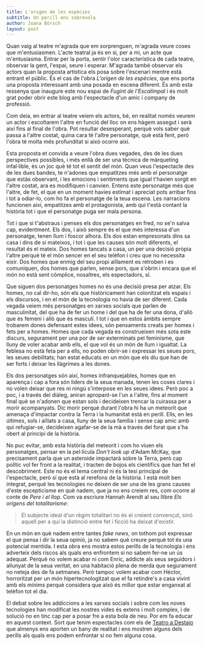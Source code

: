 ```yaml
---
title: L'origen de les espècies
subtitle: Un perill ens sobrevola
author: Joana Börsch
layout: post
---
```


Quan vaig al teatre m'agrada que em sorprenguen, m'agrada veure coses que m'entusiasmen. L'acte teatral ja és en si, per a mi, un acte que m'entusiasma. Entrar per la porta, sentir l'olor característica de cada teatre, observar la gent, l'espai, seure i esperar. M'agrada també observar els actors quan la proposta artística els posa sobre l'escenari mentre està entrant el públic. És el cas de l'obra *L'origen de les espècies*, que ens porta una proposta interessant amb una posada en escena diferent. És amb esta ressenya que inaugure este nou espai de _Fugint de l'Escalímpal_ i és molt grat poder obrir este blog amb l'espectacle d'un amic i company de professió.

Com deia, en entrar al teatre veiem els actors, bé, en realitat només veurem un actor i escoltarem l'altre en funció del lloc on ens hàgem assegut i serà així fins al final de l'obra. Pot resultar desesperant, perquè vols saber què passa a l'altre costat, quina cara té l'altre personatge, què està fent, però l'obra té molta més profunditat si això ocorre així.

Esta proposta et convida a veure l'obra dues vegades, des de les dues perspectives possibles, i més enllà de ser una tècnica de màrqueting infal·lible, és un joc què té tot el sentit del món. Quan veus l'espectacle des de les dues bandes, te n'adones que empatitzes més amb el personatge que estàs observant, i les emocions i sentiments que igual t'havien sorgit en l'altre costat, ara es modifiquen i canvien. Entens este personatge més que l'altre, de fet, el que en un moment havies estimat i apreciat pots arribar fins i tot a odiar-lo, com ho fa el personatge de la teua escena. Les narracions funcionen així, empatitzes amb el protagonista, amb qui t'està contant la història tot i que el personatge puga ser mala persona.

Tot i que si t'abstraus i penses els dos personatges en fred, no se'n salva cap, evidentment. Els dos, i això sempre és el que més interessa d'un personatge, tenen llum i foscor alhora. Els dos estan empresonats dins sa casa i dins de si mateixos, i tot i que les causes són molt diferents, el resultat és el mateix. Dos homes tancats a casa, un per una decisió pròpia l'altre perquè té el món sencer en el seu telèfon i creu que no necessita eixir. Dos homes que enmig del seu propi aïllament es retroben i es comuniquen, dos homes que parlen, sense pors, que s'obrin i encara que el món no està sent còmplice, nosaltres, els espectadors, sí.

Que siguen dos personatges homes no és una decisió presa per atzar. Els homes, no cal dir-ho, són els que històricament han colonitzat els espais i els discursos, i en el món de la tecnologia no havia de ser diferent. Cada vegada veiem més personatges en xarxes socials que parlen de masculinitat, del que ha de fer un home i del que ha de fer una dona, d'allò que és femení i allò que és masculí. I tot i que en estos àmbits sempre trobarem dones defensant estes idees, són pensaments creats per homes i fets per a homes. Homes que cada vegada es construeixen més sota este discurs, segurament per una por de ser exterminats pel feminisme, que lluny de voler acabar amb ells, el que vol és un món de llum i igualtat. La feblesa no està feta per a ells, no poden obrir-se i expressar les seues pors, les seues debilitats; han estat educats en un món que els diu que han de ser forts i deixar les llàgrimes a les dones.

Els dos personatges són així, homes infranquejables, homes que en aparença i cap a fora són líders de la seua manada, tenen les coses clares i no volen deixar que res ni ningú s'interpose en les seues idees. Però poc a poc, i a través del diàleg, aniran apropant-se l'un a l'altre, fins al moment final què se n'adonen que estan sols i decideixen trencar la cuirassa per a morir acompanyats. Dic morir perquè durant l'obra hi ha un meteorit que amenaça d'impactar contra la Terra i la humanitat està en perill. Ells, en les últimes, sols i aïllats a casa, lluny de la seua família i sense cap amic amb qui refugiar-se, decideixen agafar-se de la mà a través del forat que s'ha obert al principi de la història.

No puc evitar, amb esta història del meteorit i com ho viuen els personatges, pensar en la pel·lícula *Don't look up* d'Adam McKay, que precisament parla que un asteroide impactarà sobre la Terra, però cap polític vol fer front a la realitat, i tracten de bojos els científics que han fet el descobriment. Este no és el tema central ni és la tesi principal de l'espectacle, però sí que està al rerefons de la història. I està molt ben integrat, perquè les tecnologies no deixen de ser una de les grans causes d'este escepticisme en què nadem, que ja no ens creiem res, com ocorre al conte de *Pere i el llop*. Com va escriure Hannah Arendt al seu llibre *Els origens del totalitarisme*:

> El subjecte ideal d'un règim totalitari no és el creient convençut, sinó aquell per a qui la distinció entre fet i ficció ha deixat d'existir.

En un món en què nadem entre tantes _fake news_, on tothom pot expressar el que pensa i dir la seua opinió, ja no sabem què creure perquè tot és una potencial mentida. I esta obra ens mostra estos perills de la tecnologia i ens adverteix dels riscos als quals ens enfrontem si no sabem fer-ne un ús adequat. Perquè no volem acabar ni com Enric, addicte als seus seguidors i allunyat de la seua veritat, en una habitació plena de merda que segurament no neteja des de fa setmanes. Però tampoc volem acabar com Héctor, horroritzat per un món hipertecnologitzat que el fa retindre's a casa vivint amb els mínims perquè considera que això és millor que estar enganxat al telèfon tot el dia.

El debat sobre les addiccions a les xarxes socials i sobre com les noves tecnologies han modificat les nostres vides és extens i molt complex, i de solució no en tinc cap per a posar fre a esta bola de neu. Por em fa educar en aquest context. Sort que tenim espectacles com els de [Teatro a Destajo](https://teatroadestajo.wordpress.com/) que almenys ens aporten un bany de realitat i ens mostren alguns dels perills als quals ens podem enfrontar si no fem alguna cosa.
